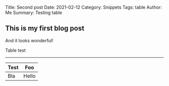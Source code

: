 Title: Second post
Date: 2021-02-12
Category: Snippets
Tags: table
Author: Me
Summary: Testing table

## This is my first blog post
And it looks wonderful!

Table test

----- ------
Test | Foo
---- | -----
Bla  | Hello
